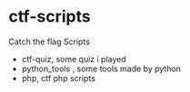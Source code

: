 # ctf-scripts

Catch the flag Scripts

* ctf-quiz, some quiz i played
* python_tools , some tools made by python
* php, ctf php scripts
